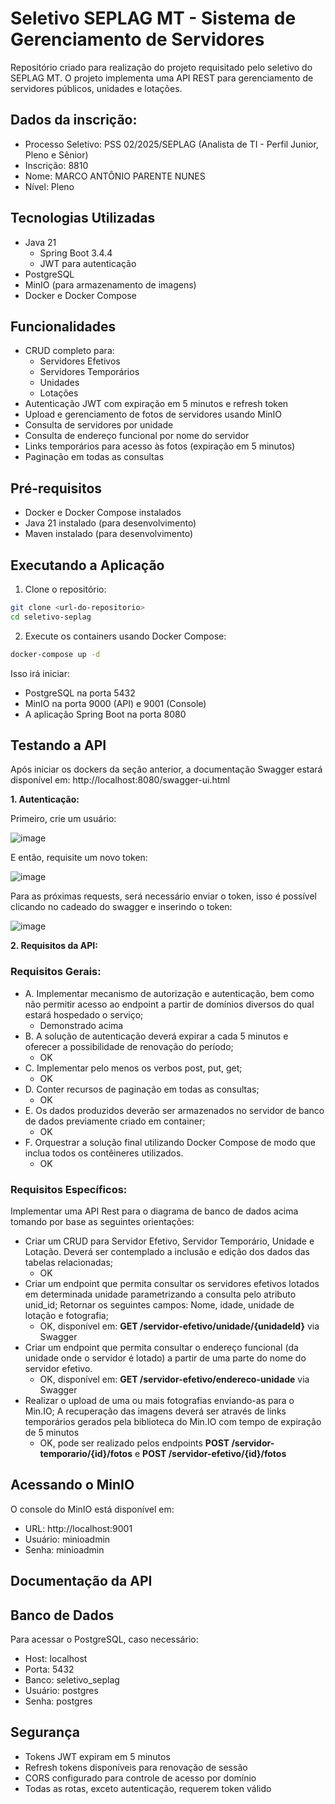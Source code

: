 # Seletivo SEPLAG MT - Sistema de Gerenciamento de Servidores

Repositório criado para realização do projeto requisitado pelo seletivo do SEPLAG MT. O projeto implementa uma API REST para gerenciamento de servidores públicos, unidades e lotações.
## Dados da inscrição:
- Processo Seletivo: PSS 02/2025/SEPLAG (Analista de TI - Perfil Junior, Pleno e Sênior) 
- Inscrição: 8810
- Nome: MARCO ANTÔNIO PARENTE NUNES
- Nível: Pleno

## Tecnologias Utilizadas

- Java 21
    - Spring Boot 3.4.4
    - JWT para autenticação
- PostgreSQL
- MinIO (para armazenamento de imagens)
- Docker e Docker Compose

## Funcionalidades

- CRUD completo para:
  - Servidores Efetivos
  - Servidores Temporários
  - Unidades
  - Lotações
- Autenticação JWT com expiração em 5 minutos e refresh token
- Upload e gerenciamento de fotos de servidores usando MinIO
- Consulta de servidores por unidade
- Consulta de endereço funcional por nome do servidor
- Links temporários para acesso às fotos (expiração em 5 minutos)
- Paginação em todas as consultas

## Pré-requisitos

- Docker e Docker Compose instalados
- Java 21 instalado (para desenvolvimento)
- Maven instalado (para desenvolvimento)

## Executando a Aplicação

1. Clone o repositório:
```bash
git clone <url-do-repositorio>
cd seletivo-seplag
```

2. Execute os containers usando Docker Compose:
```bash
docker-compose up -d
```

Isso irá iniciar:
- PostgreSQL na porta 5432
- MinIO na porta 9000 (API) e 9001 (Console)
- A aplicação Spring Boot na porta 8080

## Testando a API

Após iniciar os dockers da seção anterior, a documentação Swagger estará disponível em:
http://localhost:8080/swagger-ui.html

**1. Autenticação:** 

Primeiro, crie um usuário:

![image](https://github.com/user-attachments/assets/45ab9ad6-d44d-45bd-9b82-88943fb38ed2)

E então, requisite um novo token:

![image](https://github.com/user-attachments/assets/1b5cd40c-466c-49c5-acf0-f8973e7be2ab)

Para as próximas requests, será necessário enviar o token, isso é possível clicando no cadeado do swagger e inserindo o token:

![image](https://github.com/user-attachments/assets/29044a66-02df-4b14-bba0-db0aca4a03fa)



**2. Requisitos da API:**

### Requisitos Gerais:
- A. Implementar mecanismo de autorização e autenticação, bem como não permitir acesso ao endpoint a partir de domínios diversos do qual estará hospedado o serviço;
  - Demonstrado acima
- B. A solução de autenticação deverá expirar a cada 5 minutos e oferecer a possibilidade de renovação do período;
  - OK
- C. Implementar pelo menos os verbos post, put, get;
  - OK
- D. Conter recursos de paginação em todas as consultas;
  - OK
- E. Os dados produzidos deverão ser armazenados no servidor de banco de dados previamente criado em container;
  - OK
- F. Orquestrar a solução final utilizando Docker Compose de modo que inclua todos os contêineres utilizados.
  - OK

### Requisitos Específicos:
Implementar uma API Rest para o diagrama de banco de dados acima tomando por base as seguintes orientações:
- Criar um CRUD para Servidor Efetivo, Servidor Temporário, Unidade e Lotação. Deverá ser contemplado a inclusão e edição dos dados das tabelas relacionadas;
  - OK
- Criar um endpoint que permita consultar os servidores efetivos lotados em determinada unidade parametrizando a consulta pelo atributo unid_id; Retornar os seguintes campos: Nome, idade, unidade de lotação e fotografia;
  - OK, disponível em: **GET /servidor-efetivo/unidade/{unidadeId}** via Swagger
- Criar um endpoint que permita consultar o endereço funcional (da unidade onde o servidor é lotado) a partir de uma parte do nome do servidor efetivo.
  - OK, disponível em: **GET /servidor-efetivo/endereco-unidade** via Swagger 
- Realizar o upload de uma ou mais fotografias enviando-as para o Min.IO; A recuperação das imagens deverá ser através de links temporários gerados pela biblioteca do Min.IO com tempo de expiração de 5 minutos
  - OK, pode ser realizado pelos endpoints **POST /servidor-temporario/{id}/fotos** e **POST /servidor-efetivo/{id}/fotos**

## Acessando o MinIO

O console do MinIO está disponível em:
- URL: http://localhost:9001
- Usuário: minioadmin
- Senha: minioadmin

## Documentação da API


## Banco de Dados

Para acessar o PostgreSQL, caso necessário:
- Host: localhost
- Porta: 5432
- Banco: seletivo_seplag
- Usuário: postgres
- Senha: postgres

## Segurança

- Tokens JWT expiram em 5 minutos
- Refresh tokens disponíveis para renovação de sessão
- CORS configurado para controle de acesso por domínio
- Todas as rotas, exceto autenticação, requerem token válido
